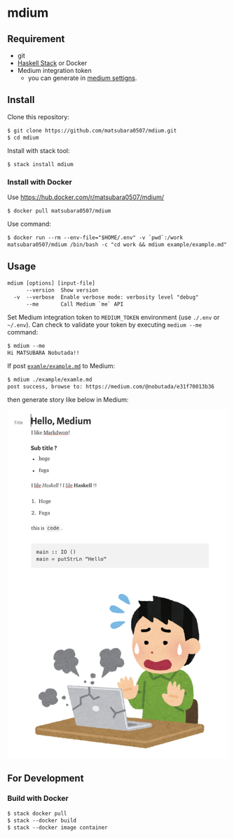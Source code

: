 # mdium

## Requirement

- git
- [Haskell Stack](https://docs.haskellstack.org/en/stable/README/) or Docker
- Medium integration token
    - you can generate in [medium settigns](https://medium.com/me/settings).

## Install

Clone this repository:

```
$ git clone https://github.com/matsubara0507/mdium.git
$ cd mdium
```

Install with stack tool:

```
$ stack install mdium
```

### Install with Docker

Use https://hub.docker.com/r/matsubara0507/mdium/

```
$ docker pull matsubara0507/mdium
```

Use command:

```
$ docker run --rm --env-file="$HOME/.env" -v `pwd`:/work matsubara0507/mdium /bin/bash -c "cd work && mdium example/example.md"
```

## Usage

```
mdium [options] [input-file]
      --version  Show version
  -v  --verbose  Enable verbose mode: verbosity level "debug"
      --me       Call Medium `me` API
```

Set Medium integration token to `MEDIUM_TOKEN` environment (use `./.env` or `~/.env`).
Can check to validate your token by executing `medium --me` command:

```
$ mdium --me
Hi MATSUBARA Nobutada!!
```

If post [`examle/example.md`](example/example.md) to Medium:

```
$ mdium ./example/examle.md
post success, browse to: https://medium.com/@nobutada/e31f70013b36
```

then generate story like below in Medium:

![](example/example.png)

## For Development

### Build with Docker

```
$ stack docker pull
$ stack --docker build
$ stack --docker image container
```
